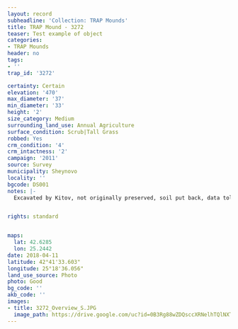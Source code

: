 ```yaml
---
layout: record
subheadline: 'Collection: TRAP Mounds'
title: TRAP Mound - 3272
teaser: Test example of object
categories:
- TRAP Mounds
header: no
tags:
- ''
trap_id: '3272'

certainty: Certain
elevation: '470'
max_diameter: '37'
min_diameter: '33'
height: '2'
size_category: Medium
surrounding_land_use: Annual Agriculture
surface_condition: Scrub|Tall Grass
robbed: Yes
crm_condition: '4'
crm_intactness: '2'
campaign: '2011'
source: Survey
municipality: Sheynovo
locality: ''
bgcode: DS001
notes: |-
  Excavated by Kitov, not originally preserved, soil put back, data told by Nikolay - excvavated with Kitov.


rights: standard


maps:
  lat: 42.6285
  lon: 25.2442
date: 2018-04-11
latitude: 42°41'33.603"
longitude: 25°18'36.056"
land_use_source: Photo
photo: Good
bg_code: ''
akb_code: ''
images:
- title: 3272_Overview_S.JPG
  image_path: https://drive.google.com/uc?id=0B3Rg88wZDQsccXRNelhTQlNXTTQ
---
```


